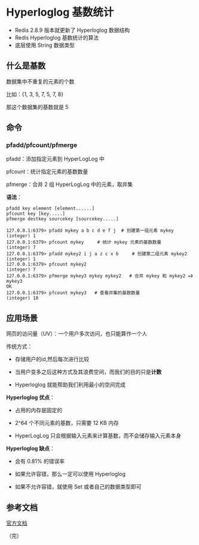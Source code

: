 # Hyperloglog 基数统计

+ Redis 2.8.9 版本就更新了 Hyperloglog 数据结构
+ Redis Hyperloglog 基数统计的算法
+ 底层使用 String 数据类型

## 什么是基数

数据集中不重复的元素的个数

比如：{1, 3, 5, 7, 5, 7, 8}

那这个数据集的基数就是 5

## 命令

### pfadd/pfcount/pfmerge

pfadd：添加指定元素到 HyperLogLog 中

pfcount：统计指定元素的基数数量

pfmerge：合并 2 组 HyperLogLog 中的元素，取并集

**语法**：

```shell
pfadd key element [element......]
pfcount key [key.....]
pfmerge destkey sourcekey [sourcekey.....]
```

```shell
127.0.0.1:6379> pfadd mykey a b c d e f j  # 创建第一组元素 mykey
(integer) 1
127.0.0.1:6379> pfcount mykey     # 统计 mykey 元素的基数数量
(integer) 7
127.0.0.1:6379> pfadd mykey2 i j a z c x b     # 创建第二组元素 mykey2
(integer) 1
127.0.0.1:6379> pfcount mykey2
(integer) 7
127.0.0.1:6379> pfmerge mykey3 mykey mykey2   # 合并 mykey 和 mykey2 =》mykey3
OK
127.0.0.1:6379> pfcount mykey3   # 查看并集的基数数量
(integer) 10
```

## 应用场景

网页的访问量（UV）：一个用户多次访问，也只能算作一个人

传统方式：

+ 存储用户的id,然后每次进行比较
+ 当用户变多之后这种方式及其浪费空间，而我们的目的只是**计数**

+ Hyperloglog 就能帮助我们利用最小的空间完成

**Hyperloglog 优点**：

+ 占用的内存是固定的

+  2^64 个不同元素的基数，只需要 12 KB 内存
+  HyperLogLog 只会根据输入元素来计算基数，而不会储存输入元素本身

**Hyperloglog 缺点**：

+ 会有 0.81% 的错误率

+ 如果允许容错，那么一定可以使用 Hyperloglog 

+ 如果不允许容错，就使用 Set 或者自己的数据类型即可 



## 参考文档

[官方文档](https://www.redis.net.cn/tutorial/3513.html)

（完）